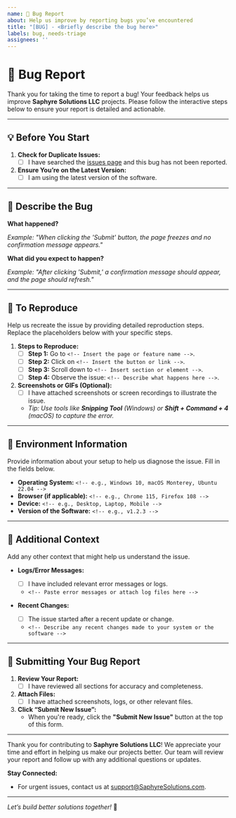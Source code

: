 ```yaml
---
name: 🔧 Bug Report
about: Help us improve by reporting bugs you’ve encountered
title: "[BUG] - <Briefly describe the bug here>"
labels: bug, needs-triage
assignees: ''
---
```


# 🔧 **Bug Report**

Thank you for taking the time to report a bug! Your feedback helps us improve **Saphyre Solutions LLC** projects. Please follow the interactive steps below to ensure your report is detailed and actionable.

---

## 💡 **Before You Start**

1. **Check for Duplicate Issues:**
   - [ ] I have searched the [issues page](../../issues) and this bug has not been reported.

2. **Ensure You’re on the Latest Version:**
   - [ ] I am using the latest version of the software.

---

## 🔹 **Describe the Bug**

**What happened?**  
<!-- Describe the exact issue you encountered. -->  
_Example: "When clicking the 'Submit' button, the page freezes and no confirmation message appears."_

**What did you expect to happen?**  
<!-- Describe what you expected to happen instead. -->  
_Example: "After clicking 'Submit,' a confirmation message should appear, and the page should refresh."_

---

## 🔹 **To Reproduce**

Help us recreate the issue by providing detailed reproduction steps. Replace the placeholders below with your specific steps.

1. **Steps to Reproduce:**
   - [ ] **Step 1:** Go to `<!-- Insert the page or feature name -->`.
   - [ ] **Step 2:** Click on `<!-- Insert the button or link -->`.
   - [ ] **Step 3:** Scroll down to `<!-- Insert section or element -->`.
   - [ ] **Step 4:** Observe the issue: `<!-- Describe what happens here -->`.

2. **Screenshots or GIFs (Optional):**
   - [ ] I have attached screenshots or screen recordings to illustrate the issue.
   - _Tip: Use tools like **Snipping Tool** (Windows) or **Shift + Command + 4** (macOS) to capture the error._

---

## 🔹 **Environment Information**

Provide information about your setup to help us diagnose the issue. Fill in the fields below.

- **Operating System:** `<!-- e.g., Windows 10, macOS Monterey, Ubuntu 22.04 -->`
- **Browser (if applicable):** `<!-- e.g., Chrome 115, Firefox 108 -->`
- **Device:** `<!-- e.g., Desktop, Laptop, Mobile -->`
- **Version of the Software:** `<!-- e.g., v1.2.3 -->`

---

## 🔹 **Additional Context**

Add any other context that might help us understand the issue.

- **Logs/Error Messages:**
  - [ ] I have included relevant error messages or logs.
  - `<!-- Paste error messages or attach log files here -->`

- **Recent Changes:**
  - [ ] The issue started after a recent update or change.
  - `<!-- Describe any recent changes made to your system or the software -->`

---

## 🔹 **Submitting Your Bug Report**

1. **Review Your Report:**
   - [ ] I have reviewed all sections for accuracy and completeness.

2. **Attach Files:**
   - [ ] I have attached screenshots, logs, or other relevant files.

3. **Click “Submit New Issue”:**
   - When you're ready, click the **"Submit New Issue"** button at the top of this form.

---

Thank you for contributing to **Saphyre Solutions LLC**! We appreciate your time and effort in helping us make our projects better. Our team will review your report and follow up with any additional questions or updates.

**Stay Connected:**  
- For urgent issues, contact us at [support@SaphyreSolutions.com](mailto:support@SaphyreSolutions.com).

---

*Let’s build better solutions together!* 🚀

